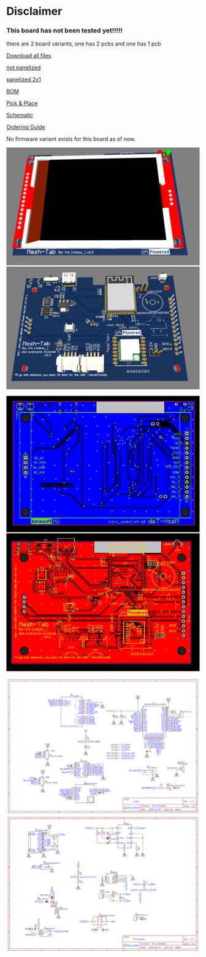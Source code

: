 # Disclaimer

### This board has not been tested yet!!!!!

there are 2 board variants, one has 2 pcbs and one has 1 pcb

[Download all files](<https://github.com/valzzu/Mesh-Tab/raw/refs/heads/main/PCBs/Mesh-Tab/Mesh-Tab_ESP32-S3-WROOM-1-N16R2 (all in one).zip>)

[not panelized](https://github.com/valzzu/Mesh-Tab/raw/refs/heads/main/PCBs/Mesh-Tab_ESP32-S3-WROOM-1-N16R2.zip)

[panelized 2x1](https://github.com/valzzu/Mesh-Tab/raw/refs/heads/main/PCBs/Mesh-Tab_ESP32-S3-WROOM-1-N16R2_panelized_2x1.zip)

[BOM](https://github.com/valzzu/Mesh-Tab/raw/refs/heads/main/PCBs/BOM_Mesh-Tab_ESP32-S3-WROOM-1-N16R2.csv)

[Pick & Place](https://github.com/valzzu/Mesh-Tab/raw/refs/heads/main/PCBs/PickAndPlace_Mesh-Tab_ESP32-S3-WROOM-1-N16R2.csv)

[Schematic](https://github.com/valzzu/Mesh-Tab/raw/refs/heads/main/PCBs/Schematic_Mesh-Tab_ESP32-S3-WROOM-1-N16R2.pdf)

[Ordering Guide](Ordering.md)

No firmware variant exists for this board as of now.

![Front](/Images/Mesh-Tab/Mesh-Tab_Front.png)
![back](/Images/Mesh-Tab/Mesh-Tab_Back.png)

![PCB Front](/Images/Mesh-Tab/PCB_Mesh-Tab_ESP32-S3-WROOM-1-N16R2_bottom.png)
![PCB back](/Images/Mesh-Tab/PCB_Mesh-Tab_ESP32-S3-WROOM-1-N16R2_top.png)

![Schematic 1](/Images/Mesh-Tab/Sheet_1.png)
![Schematic 2](/Images/Mesh-Tab/Sheet_2.png)

